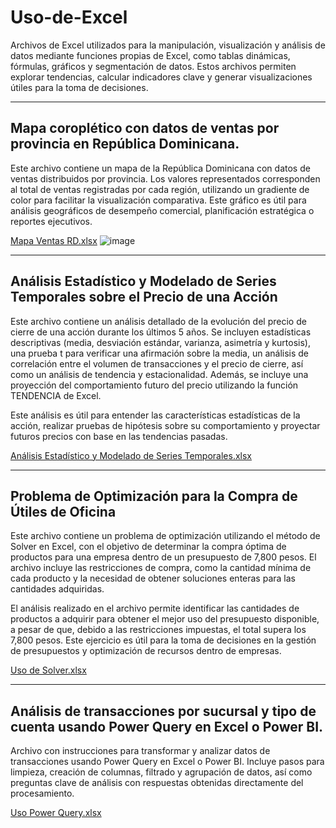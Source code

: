 # Uso-de-Excel
Archivos de Excel utilizados para la manipulación, visualización y análisis de datos mediante funciones propias de Excel, como tablas dinámicas, fórmulas, gráficos y segmentación de datos. Estos archivos permiten explorar tendencias, calcular indicadores clave y generar visualizaciones útiles para la toma de decisiones.

---
## Mapa coroplético con datos de ventas por provincia en República Dominicana.
Este archivo contiene un mapa de la República Dominicana con datos de ventas distribuidos por provincia. Los valores representados corresponden al total de ventas registradas por cada región, utilizando un gradiente de color para facilitar la visualización comparativa.
Este gráfico es útil para análisis geográficos de desempeño comercial, planificación estratégica o reportes ejecutivos.

[Mapa Ventas RD.xlsx](https://github.com/user-attachments/files/20025983/Mapa.Ventas.RD.xlsx)
![image](https://github.com/user-attachments/assets/6c281220-5d4e-4b03-84e2-87a41d9cc7ed)

---
## Análisis Estadístico y Modelado de Series Temporales sobre el Precio de una Acción
Este archivo contiene un análisis detallado de la evolución del precio de cierre de una acción durante los últimos 5 años. Se incluyen estadísticas descriptivas (media, desviación estándar, varianza, asimetría y kurtosis), una prueba t para verificar una afirmación sobre la media, un análisis de correlación entre el volumen de transacciones y el precio de cierre, así como un análisis de tendencia y estacionalidad. Además, se incluye una proyección del comportamiento futuro del precio utilizando la función TENDENCIA de Excel.

Este análisis es útil para entender las características estadísticas de la acción, realizar pruebas de hipótesis sobre su comportamiento y proyectar futuros precios con base en las tendencias pasadas.

[Análisis Estadístico y Modelado de Series Temporales.xlsx](https://github.com/user-attachments/files/20026009/Analisis.Estadistico.y.Modelado.de.Series.Temporales.xlsx)

---
## Problema de Optimización para la Compra de Útiles de Oficina
Este archivo contiene un problema de optimización utilizando el método de Solver en Excel, con el objetivo de determinar la compra óptima de productos para una empresa dentro de un presupuesto de 7,800 pesos. El archivo incluye las restricciones de compra, como la cantidad mínima de cada producto y la necesidad de obtener soluciones enteras para las cantidades adquiridas.

El análisis realizado en el archivo permite identificar las cantidades de productos a adquirir para obtener el mejor uso del presupuesto disponible, a pesar de que, debido a las restricciones impuestas, el total supera los 7,800 pesos.
Este ejercicio es útil para la toma de decisiones en la gestión de presupuestos y optimización de recursos dentro de empresas.

[Uso de Solver.xlsx](https://github.com/user-attachments/files/20026014/Uso.de.Solver.xlsx)

---
## Análisis de transacciones por sucursal y tipo de cuenta usando Power Query en Excel o Power BI.
Archivo con instrucciones para transformar y analizar datos de transacciones usando Power Query en Excel o Power BI. Incluye pasos para limpieza, creación de columnas, filtrado y agrupación de datos, así como preguntas clave de análisis con respuestas obtenidas directamente del procesamiento.

[Uso Power Query.xlsx](https://github.com/user-attachments/files/20025992/Uso.Power.Query.xlsx)

